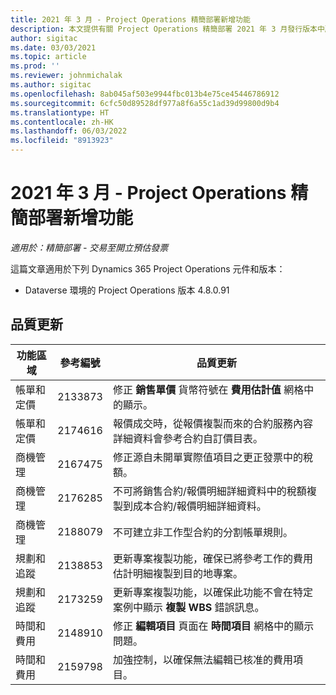 ```yaml
---
title: 2021 年 3 月 - Project Operations 精簡部署新增功能
description: 本文提供有關 Project Operations 精簡部署 2021 年 3 月發行版本中所提供之品質更新的資訊。
author: sigitac
ms.date: 03/03/2021
ms.topic: article
ms.prod: ''
ms.reviewer: johnmichalak
ms.author: sigitac
ms.openlocfilehash: 8ab045af503e9944fbc013b4e75ce45446786912
ms.sourcegitcommit: 6cfc50d89528df977a8f6a55c1ad39d99800d9b4
ms.translationtype: HT
ms.contentlocale: zh-HK
ms.lasthandoff: 06/03/2022
ms.locfileid: "8913923"
---
```

# <a name="whats-new-march-2021---project-operations-lite-deployment"></a>2021 年 3 月 - Project Operations 精簡部署新增功能

_適用於：精簡部署 - 交易至開立預估發票_


這篇文章適用於下列 Dynamics 365 Project Operations 元件和版本：

- Dataverse 環境的 Project Operations 版本 4.8.0.91 

## <a name="quality-updates"></a>品質更新

| **功能區域** | **參考編號** | **品質更新** |
| --- | --- | --- |
| 帳單和定價 | 2133873 | 修正 **銷售單價** 貨幣符號在 **費用估計值** 網格中的顯示。 |
| 帳單和定價 | 2174616 | 報價成交時，從報價複製而來的合約服務內容詳細資料會參考合約自訂價目表。 |
| 商機管理 | 2167475 | 修正源自未開單實際值項目之更正發票中的稅額。 |
| 商機管理 | 2176285 | 不可將銷售合約/報價明細詳細資料中的稅額複製到成本合約/報價明細詳細資料。 |
| 商機管理 | 2188079 | 不可建立非工作型合約的分割帳單規則。 |
| 規劃和追蹤 | 2138853 | 更新專案複製功能，確保已將參考工作的費用估計明細複製到目的地專案。 |
| 規劃和追蹤 | 2173259 | 更新專案複製功能，以確保此功能不會在特定案例中顯示 **複製 WBS** 錯誤訊息。 |
| 時間和費用 | 2148910 | 修正 **編輯項目** 頁面在 **時間項目** 網格中的顯示問題。 |
| 時間和費用 | 2159798 | 加強控制，以確保無法編輯已核准的費用項目。 |


